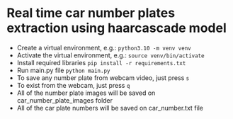 # Real time car number plates extraction using haarcascade model
- Create a virtual environment, e.g.: `python3.10 -m venv venv`
- Activate the virtual environment, e.g.: `source venv/bin/activate`
- Install required libraries `pip install -r requirements.txt`
- Run main.py file `python main.py`
- To save any number plate from webcam video, just press `s`
- To exist from the webcam, just press `q`
- All of the number plate images will be saved on car_number_plate_images folder
- All of the car plate numbers will be saved on car_number.txt file